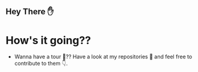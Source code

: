 ## Hey There ✋
# How's it going??
- Wanna have a tour 🚴?? Have a look at my repositories 📑 and feel free to contribute to them 👇.
  
